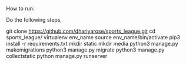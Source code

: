 
How to run: 

Do the following steps,

git clone https://github.com/dhariyarose/sports_league.git
cd sports_league/
virtualenv env_name
source env_name/bin/activate
pip3 install -r requirements.txt
mkdir static
mkdir media
python3 manage.py makemigrations
python3 manage.py migrate
python3 manage.py collectstatic
python manage.py runserver